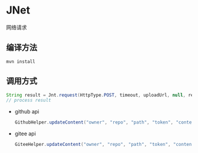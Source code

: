 # JNet
网络请求



## 编译方法



```shell
mvn install
```



## 调用方式



```java
String result = Jnt.request(HttpType.POST, timeout, uploadUrl, null, reqHeaderMap, data)
// process result
```



* github api

    ```java
    GithubHelper.updateContent("owner", "repo", "path", "token", "content has no base64", "commitMsg");
    ```

* gitee api

    ```java
    GiteeHelper.updateContent("owner", "repo", "path", "token", "content has no base64", "commitMsg");
    ```

    